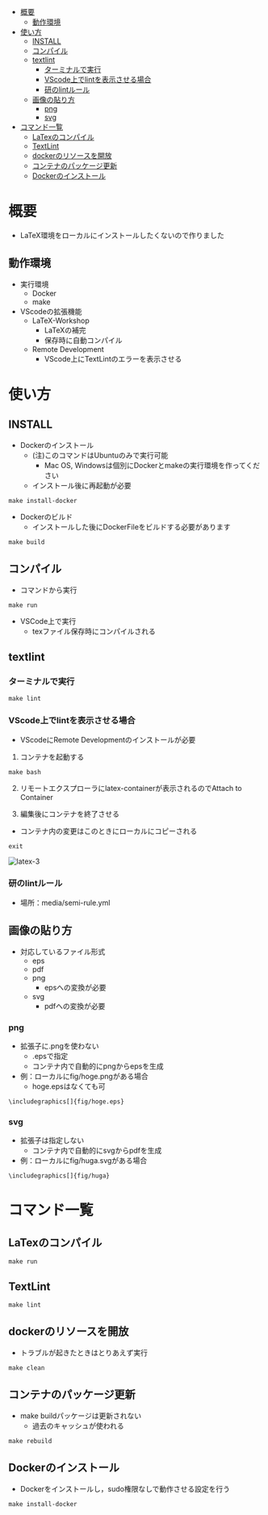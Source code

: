 
- [概要](#概要)
  - [動作環境](#動作環境)
- [使い方](#使い方)
  - [INSTALL](#install)
  - [コンパイル](#コンパイル)
  - [textlint](#textlint)
    - [ターミナルで実行](#ターミナルで実行)
    - [VScode上でlintを表示させる場合](#vscode上でlintを表示させる場合)
    - [研のlintルール](#研のlintルール)
  - [画像の貼り方](#画像の貼り方)
    - [png](#png)
    - [svg](#svg)
- [コマンド一覧](#コマンド一覧)
  - [LaTexのコンパイル](#latexのコンパイル)
  - [TextLint](#textlint-1)
  - [dockerのリソースを開放](#dockerのリソースを開放)
  - [コンテナのパッケージ更新](#コンテナのパッケージ更新)
  - [Dockerのインストール](#dockerのインストール)

# 概要
* LaTeX環境をローカルにインストールしたくないので作りました
## 動作環境
* 実行環境
  * Docker
  * make
* VScodeの拡張機能
  * LaTeX-Workshop
    * LaTeXの補完
    * 保存時に自動コンパイル
  * Remote Development
    * VScode上にTextLintのエラーを表示させる

# 使い方
## INSTALL
* Dockerのインストール
  * (注)このコマンドはUbuntuのみで実行可能
    * Mac OS, Windowsは個別にDockerとmakeの実行環境を作ってください
  * インストール後に再起動が必要
```
make install-docker
```

* Dockerのビルド
  * インストールした後にDockerFileをビルドする必要があります
```
make build
```

## コンパイル
* コマンドから実行
```
make run
```
* VSCode上で実行
  * texファイル保存時にコンパイルされる

## textlint
### ターミナルで実行
```
make lint
```

### VScode上でlintを表示させる場合
* VScodeにRemote Developmentのインストールが必要
1. コンテナを起動する
```
make bash
```
2. リモートエクスプローラにlatex-containerが表示されるのでAttach to Container

1. 編集後にコンテナを終了させる
  * コンテナ内の変更はこのときにローカルにコピーされる
```
exit
```
![latex-3](https://user-images.githubusercontent.com/71243805/175042384-17a4563b-654e-4d83-a79c-0070f718913a.gif)


### 研のlintルール
   * 場所：media/semi-rule.yml

## 画像の貼り方
* 対応しているファイル形式
  * eps
  * pdf
  * png
    * epsへの変換が必要
  * svg
    * pdfへの変換が必要
### png
* 拡張子に.pngを使わない
  * .epsで指定
  * コンテナ内で自動的にpngからepsを生成
* 例：ローカルにfig/hoge.pngがある場合
  * hoge.epsはなくても可
```
\includegraphics[]{fig/hoge.eps}
```

### svg
* 拡張子は指定しない
  * コンテナ内で自動的にsvgからpdfを生成
* 例：ローカルにfig/huga.svgがある場合
```
\includegraphics[]{fig/huga}
```

# コマンド一覧

## LaTexのコンパイル
```
make run
```
## TextLint
```
make lint
```

## dockerのリソースを開放
* トラブルが起きたときはとりあえず実行
```
make clean
```

## コンテナのパッケージ更新
* make buildパッケージは更新されない
  * 過去のキャッシュが使われる
```
make rebuild
```

## Dockerのインストール
* Dockerをインストールし，sudo権限なしで動作させる設定を行う
```
make install-docker
```
